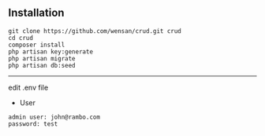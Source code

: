 ## Installation
```
git clone https://github.com/wensan/crud.git crud
cd crud
composer install
php artisan key:generate
php artisan migrate
php artisan db:seed
```
--------------------------------
edit .env file

- User
```
admin user: john@rambo.com
password: test
```
